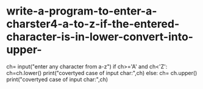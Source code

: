 # write-a-program-to-enter-a-charster4-a-to-z-if-the-entered-character-is-in-lower-convert-into-upper-
ch= input("enter any character from a-z")
if ch>='A' and ch<'Z':
    ch=ch.lower()
    print("covertyed case of input char:",ch)
else:
    ch= ch.upper()
    print("covertyed case of input char:",ch)
